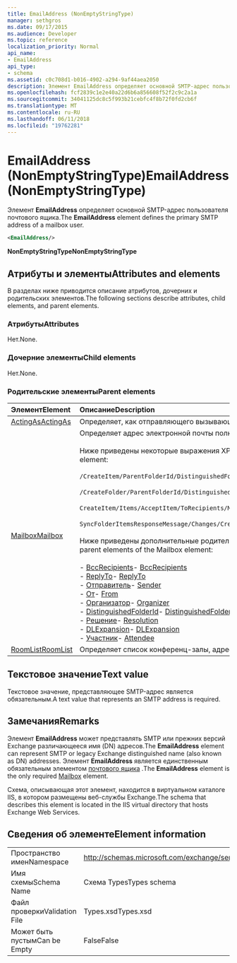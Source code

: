 ```yaml
---
title: EmailAddress (NonEmptyStringType)
manager: sethgros
ms.date: 09/17/2015
ms.audience: Developer
ms.topic: reference
localization_priority: Normal
api_name:
- EmailAddress
api_type:
- schema
ms.assetid: c0c708d1-b016-4902-a294-9af44aea2050
description: Элемент EmailAddress определяет основной SMTP-адрес пользователя почтового ящика.
ms.openlocfilehash: fcf2839c1e2e40a22d6b6a856608f52f2c9c2a1a
ms.sourcegitcommit: 34041125dc8c5f993b21cebfc4f8b72f0fd2cb6f
ms.translationtype: MT
ms.contentlocale: ru-RU
ms.lasthandoff: 06/11/2018
ms.locfileid: "19762281"
---
```

# <a name="emailaddress-nonemptystringtype"></a><span data-ttu-id="e4f5e-103">EmailAddress (NonEmptyStringType)</span><span class="sxs-lookup"><span data-stu-id="e4f5e-103">EmailAddress (NonEmptyStringType)</span></span>

<span data-ttu-id="e4f5e-104">Элемент **EmailAddress** определяет основной SMTP-адрес пользователя почтового ящика.</span><span class="sxs-lookup"><span data-stu-id="e4f5e-104">The **EmailAddress** element defines the primary SMTP address of a mailbox user.</span></span> 
  
```XML
<EmailAddress/>
```

 <span data-ttu-id="e4f5e-105">**NonEmptyStringType**</span><span class="sxs-lookup"><span data-stu-id="e4f5e-105">**NonEmptyStringType**</span></span>
## <a name="attributes-and-elements"></a><span data-ttu-id="e4f5e-106">Атрибуты и элементы</span><span class="sxs-lookup"><span data-stu-id="e4f5e-106">Attributes and elements</span></span>

<span data-ttu-id="e4f5e-107">В разделах ниже приводится описание атрибутов, дочерних и родительских элементов.</span><span class="sxs-lookup"><span data-stu-id="e4f5e-107">The following sections describe attributes, child elements, and parent elements.</span></span>
  
### <a name="attributes"></a><span data-ttu-id="e4f5e-108">Атрибуты</span><span class="sxs-lookup"><span data-stu-id="e4f5e-108">Attributes</span></span>

<span data-ttu-id="e4f5e-109">Нет.</span><span class="sxs-lookup"><span data-stu-id="e4f5e-109">None.</span></span>
  
### <a name="child-elements"></a><span data-ttu-id="e4f5e-110">Дочерние элементы</span><span class="sxs-lookup"><span data-stu-id="e4f5e-110">Child elements</span></span>

<span data-ttu-id="e4f5e-111">Нет.</span><span class="sxs-lookup"><span data-stu-id="e4f5e-111">None.</span></span>
  
### <a name="parent-elements"></a><span data-ttu-id="e4f5e-112">Родительские элементы</span><span class="sxs-lookup"><span data-stu-id="e4f5e-112">Parent elements</span></span>

|<span data-ttu-id="e4f5e-113">**Элемент**</span><span class="sxs-lookup"><span data-stu-id="e4f5e-113">**Element**</span></span>|<span data-ttu-id="e4f5e-114">**Описание**</span><span class="sxs-lookup"><span data-stu-id="e4f5e-114">**Description**</span></span>|
|:-----|:-----|
|[<span data-ttu-id="e4f5e-115">ActingAs</span><span class="sxs-lookup"><span data-stu-id="e4f5e-115">ActingAs</span></span>](actingas.md) <br/> |<span data-ttu-id="e4f5e-116">Определяет, как отправляющего вызывающего абонента.</span><span class="sxs-lookup"><span data-stu-id="e4f5e-116">Identifies who the caller is sending as.</span></span>  <br/> |
|[<span data-ttu-id="e4f5e-117">Mailbox</span><span class="sxs-lookup"><span data-stu-id="e4f5e-117">Mailbox</span></span>](mailbox.md) <br/> | <span data-ttu-id="e4f5e-118">Определяет адрес электронной почты полностью разрешенной.</span><span class="sxs-lookup"><span data-stu-id="e4f5e-118">Identifies a fully resolved e-mail address.</span></span>  <br/><br/><span data-ttu-id="e4f5e-119">Ниже приведены некоторые выражения XPath для этого элемента.</span><span class="sxs-lookup"><span data-stu-id="e4f5e-119">The following are some XPath expressions to this element:</span></span><br/><br/>`/CreateItem/ParentFolderId/DistinguishedFolderId/Mailbox`<br/><br/>`/CreateFolder/ParentFolderId/DistinguishedFolderId/Mailbox`<br/><br/>`CreateItem/Items/AcceptItem/ToRecipients/Mailbox`<br/><br/>`SyncFolderItemsResponseMessage/Changes/Create/CalendarItem/ConflictingMeetings/AcceptItem/CcRecipients/Mailbox`<br/><br/><span data-ttu-id="e4f5e-120">Ниже приведены дополнительные родительские элементы элемента почтового ящика.</span><span class="sxs-lookup"><span data-stu-id="e4f5e-120">The following are additional parent elements of the Mailbox element:</span></span><br/><br/><span data-ttu-id="e4f5e-121">- [BccRecipients](bccrecipients.md)</span><span class="sxs-lookup"><span data-stu-id="e4f5e-121">- [BccRecipients](bccrecipients.md)</span></span> <br/><span data-ttu-id="e4f5e-122">- [ReplyTo](replyto.md)</span><span class="sxs-lookup"><span data-stu-id="e4f5e-122">- [ReplyTo](replyto.md)</span></span> <br/><span data-ttu-id="e4f5e-123">- [Отправитель](sender.md)</span><span class="sxs-lookup"><span data-stu-id="e4f5e-123">- [Sender](sender.md)</span></span> <br/><span data-ttu-id="e4f5e-124">- [От](from.md)</span><span class="sxs-lookup"><span data-stu-id="e4f5e-124">- [From](from.md)</span></span> <br/><span data-ttu-id="e4f5e-125">- [Организатор](organizer.md)</span><span class="sxs-lookup"><span data-stu-id="e4f5e-125">- [Organizer](organizer.md)</span></span> <br/><span data-ttu-id="e4f5e-126">- [DistinguishedFolderId](distinguishedfolderid.md)</span><span class="sxs-lookup"><span data-stu-id="e4f5e-126">- [DistinguishedFolderId](distinguishedfolderid.md)</span></span> <br/><span data-ttu-id="e4f5e-127">- [Решение](resolution.md)</span><span class="sxs-lookup"><span data-stu-id="e4f5e-127">- [Resolution](resolution.md)</span></span> <br/><span data-ttu-id="e4f5e-128">- [DLExpansion](dlexpansion.md)</span><span class="sxs-lookup"><span data-stu-id="e4f5e-128">- [DLExpansion](dlexpansion.md)</span></span> <br/><span data-ttu-id="e4f5e-129">- [Участник](attendee.md)</span><span class="sxs-lookup"><span data-stu-id="e4f5e-129">- [Attendee](attendee.md)</span></span> <br/> |
|[<span data-ttu-id="e4f5e-130">RoomList</span><span class="sxs-lookup"><span data-stu-id="e4f5e-130">RoomList</span></span>](roomlist.md) <br/> |<span data-ttu-id="e4f5e-131">Определяет список конференц-залы, адрес электронной почты.</span><span class="sxs-lookup"><span data-stu-id="e4f5e-131">Identifies a list of meeting rooms by email address.</span></span>  <br/> |
   
## <a name="text-value"></a><span data-ttu-id="e4f5e-132">Текстовое значение</span><span class="sxs-lookup"><span data-stu-id="e4f5e-132">Text value</span></span>

<span data-ttu-id="e4f5e-133">Текстовое значение, представляющее SMTP-адрес является обязательным.</span><span class="sxs-lookup"><span data-stu-id="e4f5e-133">A text value that represents an SMTP address is required.</span></span>
  
## <a name="remarks"></a><span data-ttu-id="e4f5e-134">Замечания</span><span class="sxs-lookup"><span data-stu-id="e4f5e-134">Remarks</span></span>

<span data-ttu-id="e4f5e-135">Элемент **EmailAddress** может представлять SMTP или прежних версий Exchange различающееся имя (DN) адресов.</span><span class="sxs-lookup"><span data-stu-id="e4f5e-135">The **EmailAddress** element can represent SMTP or legacy Exchange distinguished name (also known as DN) addresses.</span></span> <span data-ttu-id="e4f5e-136">Элемент **EmailAddress** является единственным обязательным элементом [почтового ящика](mailbox.md) .</span><span class="sxs-lookup"><span data-stu-id="e4f5e-136">The **EmailAddress** element is the only required [Mailbox](mailbox.md) element.</span></span> 
  
<span data-ttu-id="e4f5e-137">Схема, описывающая этот элемент, находится в виртуальном каталоге IIS, в котором размещены веб-службы Exchange.</span><span class="sxs-lookup"><span data-stu-id="e4f5e-137">The schema that describes this element is located in the IIS virtual directory that hosts Exchange Web Services.</span></span>
  
## <a name="element-information"></a><span data-ttu-id="e4f5e-138">Сведения об элементе</span><span class="sxs-lookup"><span data-stu-id="e4f5e-138">Element information</span></span>

|||
|:-----|:-----|
|<span data-ttu-id="e4f5e-139">Пространство имен</span><span class="sxs-lookup"><span data-stu-id="e4f5e-139">Namespace</span></span>  <br/> |http://schemas.microsoft.com/exchange/services/2006/types  <br/> |
|<span data-ttu-id="e4f5e-140">Имя схемы</span><span class="sxs-lookup"><span data-stu-id="e4f5e-140">Schema Name</span></span>  <br/> |<span data-ttu-id="e4f5e-141">Схема Types</span><span class="sxs-lookup"><span data-stu-id="e4f5e-141">Types schema</span></span>  <br/> |
|<span data-ttu-id="e4f5e-142">Файл проверки</span><span class="sxs-lookup"><span data-stu-id="e4f5e-142">Validation File</span></span>  <br/> |<span data-ttu-id="e4f5e-143">Types.xsd</span><span class="sxs-lookup"><span data-stu-id="e4f5e-143">Types.xsd</span></span>  <br/> |
|<span data-ttu-id="e4f5e-144">Может быть пустым</span><span class="sxs-lookup"><span data-stu-id="e4f5e-144">Can be Empty</span></span>  <br/> |<span data-ttu-id="e4f5e-145">False</span><span class="sxs-lookup"><span data-stu-id="e4f5e-145">False</span></span>  <br/> |
   

